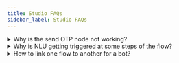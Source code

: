 ```yaml
---
title: Studio FAQs
sidebar_label: Studio FAQs
---
```


<details>
 <summary>Why is the send OTP node not working?
</summary>
 <div>
  <div>Our out-of-the-box OTP verification is restricted only to the India region. If you’d like to avail of this functionality for international numbers, you will have to use external APIs.
</div>
  <br/>
   </div>
</details>


<details>
 <summary>Why is NLU getting triggered at some steps of the flow?</summary>
 <div>
  <br/>
  <div>You can skip triggering of NLU for the flows by using the "Store comment" node.  For more information, see [Prompts](/docs/platform_concepts/studio/build/nodes/prompt-nodes#25-store-comment).</div>
   </div>
</details>


<details>
 <summary>How to link one flow to another for a bot?</summary>
 <div>
  <br/>
  <div>By using the Execute node, you can link another flow for a bot. For more information, see [Execute Flow](/docs/platform_concepts/studio/build/nodes/action-nodes/#15-execute-flow).</div>
   </div>
</details>